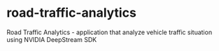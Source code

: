 # road-traffic-analytics
Road Traffic Analytics - application that analyze vehicle traffic situation using NVIDIA DeepStream SDK
